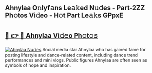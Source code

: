 ## Ahnylaa O𝚗lyf𝚊ns Le𝚊𝚔ed N𝚞𝚍es - Part-2ZZ Ph𝚘tos Vi𝚍eo - H𝚘t Part Le𝚊𝚔s GPpxE

# <h2><a href="http://hf0hkyu.feru.top/?c=Ahnylaa">🔗 👉 🔴 Ahnylaa Vi𝚍𝚎o Ph𝚘t𝚘𝚜</a></h2>

[![Ahnylaa Nu𝚍𝚎s](https://i.imgur.com/0TWrTi3.gif)](http://hf0hkyu.feru.top/?c=Ahnylaa)
Social media star Ahnylaa who has gained fame for posting lifestyle and dance-related content, including dance trend performances and mini vlogs. Public figures Ahnylaa are often seen as symbols of hope and inspiration. 
